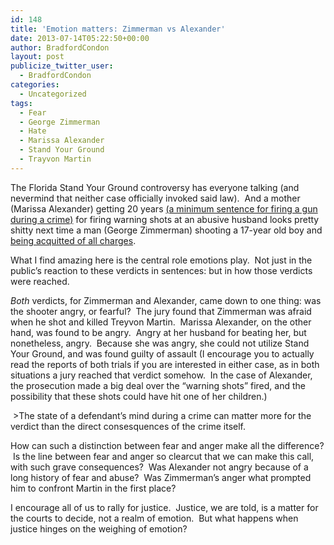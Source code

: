 ```yaml
---
id: 148
title: 'Emotion matters: Zimmerman vs Alexander'
date: 2013-07-14T05:22:50+00:00
author: BradfordCondon
layout: post
publicize_twitter_user:
  - BradfordCondon
categories:
  - Uncategorized
tags:
  - Fear
  - George Zimmerman
  - Hate
  - Marissa Alexander
  - Stand Your Ground
  - Trayvon Martin
---
```

The Florida Stand Your Ground controversy has everyone talking (and nevermind that neither case officially invoked said law).  And a mother (Marissa Alexander) getting 20 years [(a minimum sentence for firing a gun during a crime)](http://www.huffingtonpost.com/2012/05/11/marissa-alexander-sentenced_n_1510113.html) for firing warning shots at an abusive husband looks pretty shitty next time a man (George Zimmerman) shooting a 17-year old boy and [being acquitted of all charges](http://www.nytimes.com/2013/07/14/us/george-zimmerman-verdict-trayvon-martin.html?pagewanted=all).

What I find amazing here is the central role emotions play.  Not just in the public&#8217;s reaction to these verdicts in sentences: but in how those verdicts were reached.

_Both_ verdicts, for Zimmerman and Alexander, came down to one thing: was the shooter angry, or fearful?  The jury found that Zimmerman was afraid when he shot and killed Treyvon Martin.  Marissa Alexander, on the other hand, was found to be angry.  Angry at her husband for beating her, but nonetheless, angry.  Because she was angry, she could not utilize Stand Your Ground, and was found guilty of assault (I encourage you to actually read the reports of both trials if you are interested in either case, as in both situations a jury reached that verdict somehow.  In the case of Alexander, the prosecution made a big deal over the &#8220;warning shots&#8221; fired, and the possibility that these shots could have hit one of her children.)

<img class=" " alt="" src="https://i2.wp.com/upload.wikimedia.org/wikipedia/commons/6/6b/Portret_van_een_man005.jpg?resize=900%2C538" data-recalc-dims="1" />
>The state of a defendant&#8217;s mind during a crime can matter more for the verdict than the direct consesquences of the crime itself.

How can such a distinction between fear and anger make all the difference?  Is the line between fear and anger so clearcut that we can make this call, with such grave consequences?  Was Alexander not angry because of a long history of fear and abuse?  Was Zimmerman&#8217;s anger what prompted him to confront Martin in the first place?

I encourage all of us to rally for justice.  Justice, we are told, is a matter for the courts to decide, not a realm of emotion.  But what happens when justice hinges on the weighing of emotion?